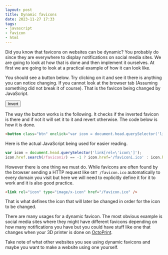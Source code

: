 ```yaml
---
layout: post
title: Dynamic favicons
date: 2023-11-27 17:33
tags:
- javascript
- favicon
- html
---
```

Did you know that favicons on websites can be dynamic? You probably do since they are everywhere to display notifications on social media sites. We are going to look at how that is done and then implement it ourselves. At first we are going to look at a practical example of how it can look like.

You should see a button below. Try clicking on it and see it there is anything you can notice changing. If you cannot look at the browser tab (Assuming something did not break it of course). That is the favicon being changed by JavaScript.

<button class="btn" onclick="var icon = document.head.querySelector('link[rel=\'icon\']'); (icon.href.search(/faviconi/) == -1 ? icon.href='/faviconi.ico' : icon.href='/favicon.ico')">Invert</button>

The way the button works is the following. It checks if the inverted favicon is there and if not it will set it to it and revert otherwise. The code below is how it is done.
```html
<button class="btn" onclick="var icon = document.head.querySelector('link[rel=\'icon\']'); icon.href.search(/faviconi/) == -1 ? icon.href='/faviconi.ico' : icon.href='/favicon.ico'">Invert</button>
```
Here is the actual JavaScript being used for easier reading.
```js
var icon = document.head.querySelector('link[rel=\'icon\']');
icon.href.search(/faviconi/) == -1 ? icon.href='/faviconi.ico' : icon.href='/favicon.ico'
```
However there is one thing we must do. While favicons are often found by the browser sending a HTTP request like `GET /favicon.ico` automatically to every domain you visit but here we will need to explicitly define it for it to work and it is also good practice.
```html
<link rel="icon" type="image/x-icon" href="/favicon.ico" />
```
That is what defines the icon that will later be changed in order for the icon to be changed.

There are many usages for a dynamic favicon. The most obvious example is social media sites where they might have different favicons depending on how many notifications you have but you could have stuff like one that changes when your 3D printer is done on [OctoPrint](https://octoprint.org/). 

Take note of what other websites you see using dynamic favicons and maybe you want to make a website using one yourself.
